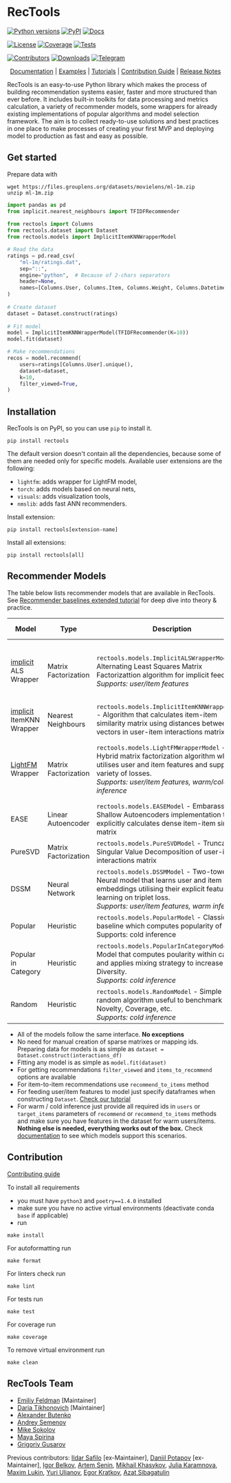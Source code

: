 # RecTools

[![Python versions](https://img.shields.io/pypi/pyversions/rectools.svg)](https://pypi.org/project/rectools)
[![PyPI](https://img.shields.io/pypi/v/rectools.svg)](https://pypi.org/project/rectools)
[![Docs](https://img.shields.io/github/actions/workflow/status/MobileTeleSystems/RecTools/publish.yml?label=docs)](https://rectools.readthedocs.io)

[![License](https://img.shields.io/github/license/MobileTeleSystems/RecTools.svg)](https://github.com/MobileTeleSystems/RecTools/blob/main/LICENSE)
[![Coverage](https://img.shields.io/codecov/c/github/MobileTeleSystems/RecTools.svg)](https://app.codecov.io/gh/MobileTeleSystems/RecTools)
[![Tests](https://img.shields.io/github/actions/workflow/status/MobileTeleSystems/RecTools/test.yml?branch=main&label=tests)](https://github.com/MobileTeleSystems/RecTools/actions/workflows/test.yml?query=branch%3Amain++)

[![Contributors](https://img.shields.io/github/contributors/MobileTeleSystems/RecTools.svg)](https://github.com/MobileTeleSystems/RecTools/graphs/contributors)
[![Downloads](https://static.pepy.tech/badge/rectools)](https://pepy.tech/project/rectools)
[![Telegram](https://img.shields.io/badge/channel-telegram-blue)](https://t.me/RecTools_Support)

<p align="center">
  <a href="https://rectools.readthedocs.io/en/stable/">Documentation</a> |
  <a href="https://github.com/MobileTeleSystems/RecTools/tree/main/examples">Examples</a> |
    <a href="https://github.com/MobileTeleSystems/RecTools/tree/main/examples/tutorials">Tutorials</a> |
  <a href="https://github.com/MobileTeleSystems/RecTools/blob/main/CONTRIBUTING.rst">Contribution Guide</a> |
  <a href="https://github.com/MobileTeleSystems/RecTools/releases">Release Notes</a>
</p>

RecTools is an easy-to-use Python library which makes the process of building recommendation systems easier, 
faster and more structured than ever before.
It includes built-in toolkits for data processing and metrics calculation, 
a variety of recommender models, some wrappers for already existing implementations of popular algorithms 
and model selection framework.
The aim is to collect ready-to-use solutions and best practices in one place to make processes 
of creating your first MVP and deploying model to production as fast and easy as possible.



## Get started

Prepare data with

```shell
wget https://files.grouplens.org/datasets/movielens/ml-1m.zip
unzip ml-1m.zip
```

```python
import pandas as pd
from implicit.nearest_neighbours import TFIDFRecommender
    
from rectools import Columns
from rectools.dataset import Dataset
from rectools.models import ImplicitItemKNNWrapperModel

# Read the data
ratings = pd.read_csv(
    "ml-1m/ratings.dat", 
    sep="::",
    engine="python",  # Because of 2-chars separators
    header=None,
    names=[Columns.User, Columns.Item, Columns.Weight, Columns.Datetime],
)
    
# Create dataset
dataset = Dataset.construct(ratings)
    
# Fit model
model = ImplicitItemKNNWrapperModel(TFIDFRecommender(K=10))
model.fit(dataset)

# Make recommendations
recos = model.recommend(
    users=ratings[Columns.User].unique(),
    dataset=dataset,
    k=10,
    filter_viewed=True,
)
```

## Installation

RecTools is on PyPI, so you can use `pip` to install it.
```
pip install rectools
```
The default version doesn't contain all the dependencies, because some of them are needed only for specific models. Available user extensions are the following:

- `lightfm`: adds wrapper for LightFM model,
- `torch`: adds models based on neural nets,
- `visuals`: adds visualization tools,
- `nmslib`: adds fast ANN recommenders.

Install extension:
```
pip install rectools[extension-name]
```

Install all extensions:
```
pip install rectools[all]
```


## Recommender Models
The table below lists recommender models that are available in RecTools. See [Recommender baselines extended tutorial](https://github.com/MobileTeleSystems/RecTools/blob/main/examples/tutorials/baselines_extended_tutorial.ipynb) for deep dive into theory & practice.

| Model | Type | Description | Tutorials & Benchmarks |
|----|----|---------|--------|
| [implicit](https://github.com/benfred/implicit) ALS Wrapper | Matrix Factorization | `rectools.models.ImplicitALSWrapperModel` - Alternating Least Squares Matrix Factorizattion algorithm for implicit feedback. <br>*Supports: user/item features* | 📙 [Theory & Practice](https://rectools.readthedocs.io/en/latest/examples/tutorials/baselines_extended_tutorial.html#Implicit-ALS)<br> 🚀 [50% boost to metrics with user/item features](examples/5_benchmark_iALS_with_features.ipynb) |
| [implicit](https://github.com/benfred/implicit) ItemKNN Wrapper | Nearest Neighbours | `rectools.models.ImplicitItemKNNWrapperModel` - Algorithm that calculates item-item similarity matrix using distances between item vectors in user-item interactions matrix | 📙 [Theory & Practice](https://rectools.readthedocs.io/en/latest/examples/tutorials/baselines_extended_tutorial.html#ItemKNN) |
| [LightFM](https://github.com/lyst/lightfm) Wrapper | Matrix Factorization | `rectools.models.LightFMWrapperModel` - Hybrid matrix factorization algorithm which utilises user and item features and supports a variety of losses.<br>*Supports: user/item features, warm/cold inference*  | 📙 [Theory & Practice](https://rectools.readthedocs.io/en/latest/examples/tutorials/baselines_extended_tutorial.html#LightFM)<br>🚀 [10-25 times faster inference with RecTools](examples/6_benchmark_lightfm_inference.ipynb)|
| EASE | Linear Autoencoder | `rectools.models.EASEModel` - Embarassingly Shallow Autoencoders implementation that explicitly calculates dense item-item similarity matrix | 📙 [Theory & Practice](https://rectools.readthedocs.io/en/latest/examples/tutorials/baselines_extended_tutorial.html#EASE) |
| PureSVD | Matrix Factorization | `rectools.models.PureSVDModel` - Truncated Singular Value Decomposition of user-item interactions matrix | 📙 [Theory & Practice](https://rectools.readthedocs.io/en/latest/examples/tutorials/baselines_extended_tutorial.html#PureSVD) |
| DSSM | Neural Network | `rectools.models.DSSMModel` - Two-tower Neural model that learns user and item embeddings utilising their explicit features and learning on triplet loss.<br>*Supports: user/item features, warm inference*  | - |
| Popular | Heuristic | `rectools.models.PopularModel` - Classic baseline which computes popularity of items.<br>Supports: cold inference | - |
| Popular in Category | Heuristic |  `rectools.models.PopularInCategoryModel` - Model that computes poularity within category and applies mixing strategy to increase Diversity.<br>*Supports: cold inference*| - |
| Random |  Heuristic | `rectools.models.RandomModel` - Simple random algorithm useful to benchmark Novelty, Coverage, etc.<br>*Supports: cold inference*| - |

- All of the models follow the same interface. **No exceptions**
- No need for manual creation of sparse matrixes or mapping ids. Preparing data for models is as simple as `dataset = Dataset.construct(interactions_df)`
- Fitting any model is as simple as `model.fit(dataset)`
- For getting recommendations `filter_viewed` and `items_to_recommend` options are available
- For item-to-item recommendations use `recommend_to_items` method
- For feeding user/item features to model just specify dataframes when constructing `Dataset`. [Check our tutorial](examples/4_dataset_with_features.ipynb)
- For warm / cold inference just provide all required ids in `users` or `target_items` parameters of `recommend` or `recommend_to_items` methods and make sure you have features in the dataset for warm users/items. **Nothing else is needed, everything works out of the box.** Check [documentation](https://rectools.readthedocs.io/en/stable/features.html#models) to see which models support this scenarios.

## Contribution
[Contributing guide](CONTRIBUTING.rst)

To install all requirements
- you must have `python3` and `poetry==1.4.0` installed
- make sure you have no active virtual environments (deactivate conda `base` if applicable)
- run
```
make install
```


For autoformatting run 
```
make format
```

For linters check run 
```
make lint
```

For tests run 
```
make test
```

For coverage run 
```
make coverage
```

To remove virtual environment run
```
make clean
```

## RecTools Team

- [Emiliy Feldman](https://github.com/feldlime) [Maintainer]
- [Daria Tikhonovich](https://github.com/blondered) [Maintainer]
- [Alexander Butenko](https://github.com/iomallach)
- [Andrey Semenov](https://github.com/In48semenov)
- [Mike Sokolov](https://github.com/mikesokolovv)
- [Maya Spirina](https://github.com/spirinamayya)
- [Grigoriy Gusarov](https://github.com/Gooogr)

Previous contributors: [Ildar Safilo](https://github.com/irsafilo) [ex-Maintainer], [Daniil Potapov](https://github.com/sharthZ23) [ex-Maintainer], [Igor Belkov](https://github.com/OzmundSedler), [Artem Senin](https://github.com/artemseninhse), [Mikhail Khasykov](https://github.com/mkhasykov), [Julia Karamnova](https://github.com/JuliaKup), [Maxim Lukin](https://github.com/groundmax), [Yuri Ulianov](https://github.com/yukeeul), [Egor Kratkov](https://github.com/jegorus), [Azat Sibagatulin](https://github.com/azatnv)

